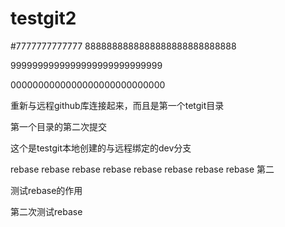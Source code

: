 # testgit2

#7777777777777
8888888888888888888888888888

9999999999999999999999999999

0000000000000000000000000000

重新与远程github库连接起来，而且是第一个tetgit目录


第一个目录的第二次提交


这个是testgit本地创建的与远程绑定的dev分支





rebase rebase  rebase rebase  rebase rebase rebase rebase 第二

测试rebase的作用


第二次测试rebase

